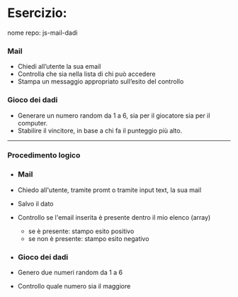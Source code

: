 # Esercizio:
nome repo: js-mail-dadi

### Mail

- Chiedi all’utente la sua email
- Controlla che sia nella lista di chi può accedere
- Stampa un messaggio appropriato sull’esito del controllo

### Gioco dei dadi

- Generare un numero random da 1 a 6, sia per il giocatore sia per il computer.
- Stabilire il vincitore, in base a chi fa il punteggio più alto.

---

### Procedimento logico

- ### Mail
- Chiedo all'utente, tramite promt o tramite input text, la sua mail
- Salvo il dato
- Controllo se l'email inserita è presente dentro il mio elenco (array) 
  - se è presente: stampo esito positivo
  - se non è presente: stampo esito negativo

- ### Gioco dei dadi
- Genero due numeri random da 1 a 6
- Controllo quale numero sia il maggiore 
